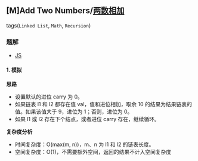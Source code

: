 ## [M]Add Two Numbers/[两数相加](https://leetcode-cn.com/problems/add-two-numbers/)
tags(`Linked List`, `Math`, `Recursion`)
### 题解
+ [JS](../../ts/128/2.js)

#### 1. 模拟
**思路**
+ 设置默认的进位 carry 为 0。
+ 如果链表 l1 和 l2 都存在值 val，值和进位相加，取余 10 的结果为结果链表的值。如果该值大于 9，进位为 1；否则，进位为 0。
+ 如果 l1 或 l2 存在下个结点，或者进位 carry 存在，继续循环。

**复杂度分析**
+ 时间复杂度：O(max(m, n))，m、n 为 l1 和 l2 的链表长度。
+ 空间复杂度：O(1)，不需要额外空间，返回的结果不计入空间复杂度